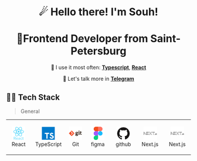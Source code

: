 <h1 align="center">☄  Hello there! I'm Souh!</h1>

<h1 align="center">🗻Frontend Developer from Saint-Petersburg</h1>
<p align="center">
🔮 I use it most often: 
<a href="https://www.typescriptlang.org/" target="_blank"><b>Typescript</b></a>,
<a href="https://react.dev/" target="_blank"><b>React</b></a>
</p>

<p align="center">
🌌 Let's talk more in  
<a href="https://t.me/souhhhh" target="_blank"><b>Telegram</b></a>
</p>

 
## 🐱‍👤 Tech Stack

> General
<table width='100%'>
  <tr>
    <td align="center" width="110" height="90">
      <a href="#souh">
        <img src="https://github.com/devicons/devicon/blob/master/icons/react/react-original-wordmark.svg" width="36" height="36" alt="javascript" />
      </a>
      <br>React
    </td>
    <td align="center" width="110" height="90">
      <a href="#souh">
        <img src="https://github.com/devicons/devicon/blob/master/icons/typescript/typescript-original.svg" width="36" height="36" alt="typescript" />
      </a>
      <br>TypeScript
    </td>
        <td align="center" width="110" height="90">
      <a href="#souh">
        <img src="https://github.com/devicons/devicon/blob/master/icons/git/git-original-wordmark.svg" width="36" height="36" alt="Html5" />
      </a>
      <br>Git
    </td>
    <td align="center" width="110" height="90">
      <a href="#souh" >
        <img src="https://raw.githubusercontent.com/devicons/devicon/1119b9f84c0290e0f0b38982099a2bd027a48bf1/icons/figma/figma-original.svg" width="36" height="36" alt="figma" />
      </a>
      <br>figma
    </td>
     <td align="center" width="110" height="90"> 
      <a href="#souh" >
        <img src="https://github.com/devicons/devicon/blob/master/icons/github/github-original.svg" width="36" height="36" alt="github" />
      </a>
      <br>github
    </td>
   <td align="center" width="110" height="90"> 
      <a href="#souh" >
        <img src="https://github.com/devicons/devicon/blob/master/icons/nextjs/nextjs-line-wordmark.svg" width="36" height="36" alt="github" />
      </a>
      <br>Next.js
   </td>
   <td align="center" width="110" height="90"> 
      <a href="#souh" >
        <img src="https://github.com/devicons/devicon/blob/master/icons/nextjs/nextjs-line-wordmark.svg" width="36" height="36" alt="github" />
      </a>
      <br>Next.js
   </td>
  
  </tr> 
</table>
